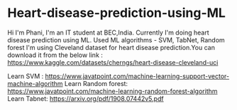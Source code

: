 # Heart-disease-prediction-using-ML
Hi I'm Phani, I'm an IT student at BEC,India.
Currently I'm doing heart disease prediction using ML.
Used ML algorithms - SVM, TabNet, Random forest
I'm using Cleveland dataset for heart disease prediction.You can download it from the below link :
 https://www.kaggle.com/datasets/cherngs/heart-disease-cleveland-uci

Learn SVM : https://www.javatpoint.com/machine-learning-support-vector-machine-algorithm
Learn Random forest: https://www.javatpoint.com/machine-learning-random-forest-algorithm
Learn Tabnet: https://arxiv.org/pdf/1908.07442v5.pdf

